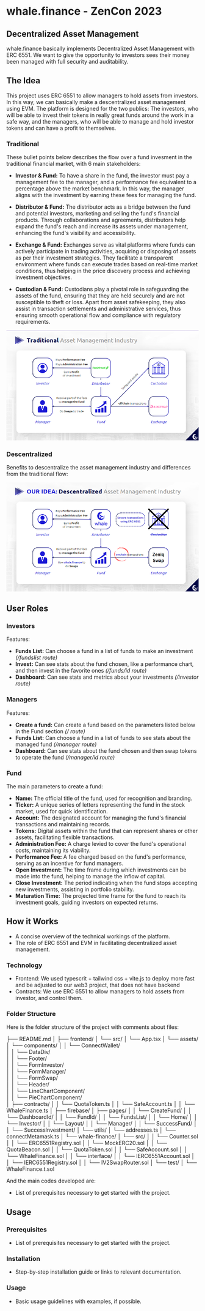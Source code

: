 # whale.finance - ZenCon 2023

## Decentralized Asset Management

whale.finance basically implements Decentralized Asset Management with ERC 6551. We want to give the opportunity to investors sees their money been managed with full security and auditability.

## The Idea

This project uses ERC 6551 to allow managers to hold assets from investors. In this way, we can basically make a descentralized asset management using EVM. The platform is designed for the two publics: The investors, who will be able to invest their tokens in really great funds around the work in a safe way, and the managers, who will be able to manage and hold investor tokens and can have a profit to themselves.

### Traditional

These bullet points below describes the flow over a fund invesment in the traditional financial market, with 6 main stakeholders:

- **Investor & Fund:** To have a share in the fund, the investor must pay a management fee to the manager, and a performance fee equivalent to a percentage above the market benchmark. In this way, the manager aligns with the investment by earning these fees for managing the fund.

- **Distributor & Fund:** The distributor acts as a bridge between the fund and potential investors, marketing and selling the fund's financial products. Through collaborations and agreements, distributors help expand the fund's reach and increase its assets under management, enhancing the fund's visibility and accessibility.

- **Exchange & Fund:** Exchanges serve as vital platforms where funds can actively participate in trading activities, acquiring or disposing of assets as per their investment strategies. They facilitate a transparent environment where funds can execute trades based on real-time market conditions, thus helping in the price discovery process and achieving investment objectives.

- **Custodian & Fund:** Custodians play a pivotal role in safeguarding the assets of the fund, ensuring that they are held securely and are not susceptible to theft or loss. Apart from asset safekeeping, they also assist in transaction settlements and administrative services, thus ensuring smooth operational flow and compliance with regulatory requirements.

![Project Logo](./frontend/src/assets/traditional_am.png)

### Descentralized

Benefits to descentralize the asset management industry and differences from the traditional flow:



![Project Logo](./frontend/src/assets/descentralized_am.png)

## User Roles

### Investors

Features:

- **Funds List:** Can choose a fund in a list of funds to make an investment _(/fundslist route)_
- **Invest:** Can see stats about the fund chosen, like a performance chart, and then invest in the favorite ones _(/funds/id route)_
- **Dashboard:** Can see stats and metrics about your investments _(/investor route)_

### Managers

Features:

- **Create a fund:** Can create a fund based on the parameters listed below in the Fund section  _(/ route)_
- **Funds List:** Can choose a fund in a list of funds to see stats about the managed fund _(/manager route)_
- **Dashboard:** Can see stats about the fund chosen and then swap tokens to operate the fund _(/manager/id route)_

### Fund

The main parameters to create a fund:

- **Name:** The official title of the fund, used for recognition and branding.
- **Ticker:** A unique series of letters representing the fund in the stock market, used for quick identification.
- **Account:** The designated account for managing the fund's financial transactions and maintaining records.
- **Tokens:** Digital assets within the fund that can represent shares or other assets, facilitating flexible transactions.
- **Administration Fee:** A charge levied to cover the fund's operational costs, maintaining its viability.
- **Performance Fee:** A fee charged based on the fund's performance, serving as an incentive for fund managers.
- **Open Investment:** The time frame during which investments can be made into the fund, helping to manage the inflow of capital.
- **Close Investment:** The period indicating when the fund stops accepting new investments, assisting in portfolio stability.
- **Maturation Time:** The projected time frame for the fund to reach its investment goals, guiding investors on expected returns.

## How it Works
- A concise overview of the technical workings of the platform.
- The role of ERC 6551 and EVM in facilitating decentralized asset management.

### Technology

- Frontend: We used typescrit + tailwind css + vite.js to deploy more fast and be adjusted to our web3 project, that does not have backend
- Contracts: We use ERC 6551 to allow managers to hold assets from investor, and control them.

### Folder Structure

Here is the folder structure of the project with comments about files:

├── README.md
│
├── frontend/
│     └── src/
│          └── App.tsx
│          └── assets/
│          └── components/
│          │      └── ConnectWallet/        
│          │      └── DataDiv/           
│          │      └── Footer/              
│          │      └── FormInvestor/           
│          │      └── FormManager/          
│          │      └── FormSwap/              
│          │      └── Header/                 
│          │      └── LineChartComponent/   
│          │      └── PieChartComponent/    
│          ├── contracts/
│          │      └── QuotaToken.ts
│          │      └── SafeAccount.ts
│          │      └── WhaleFinance.ts
│          ├── firebase/
│          ├── pages/
│          │      └── CreateFund/
│          │      └── DashboardId/
│          │      └── FundId/
│          │      └── FundsList/
│          │      └── Home/
│          │      └── Investor/
│          │      └── Layout/
│          │      └── Manager/
│          │      └── SuccessFund/
│          │      └── SuccessInvestment/
│          └── utils/
│                └── addresses.ts
│                └── connectMetamask.ts
│
└── whale-finance/
│     └── src/
│     │     └── Counter.sol
│     │     └── ERC6551Registry.sol
│     │     └── MockERC20.sol
│     │     └── QuotaBeacon.sol
│     │     └── QuotaToken.sol
│     │     └── SafeAccount.sol
│     │     └── WhaleFinance.sol
│     │     └── interface/
│     │           └── IERC6551Account.sol
│     │           └── IERC6551Registry.sol
│     │           └── IV2SwapRouter.sol
│     └── test/
│          └── WhaleFinance.t.sol

And the main codes developed are:

- List of prerequisites necessary to get started with the project.


## Usage
### Prerequisites
- List of prerequisites necessary to get started with the project.

### Installation
- Step-by-step installation guide or links to relevant documentation.

### Usage
- Basic usage guidelines with examples, if possible.

